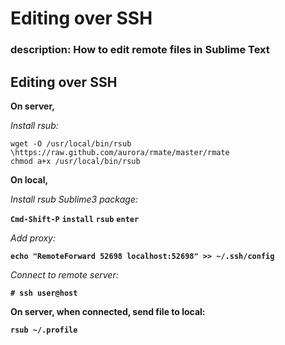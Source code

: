# Editing over SSH

### description: How to edit remote files in Sublime Text

## Editing over SSH

**On server,**

_Install rsub:_

```text
wget -O /usr/local/bin/rsub \https://raw.github.com/aurora/rmate/master/rmate  
chmod a+x /usr/local/bin/rsub
```

**On local,**

_Install rsub Sublime3 package:_

**`Cmd-Shift-P`** **`install`** **`rsub`** **`enter`**

_Add proxy:_

**`echo "RemoteForward 52698 localhost:52698" >> ~/.ssh/config`**

_Connect to remote server:_

**`# ssh user@host`**

**On server, when connected, send file to local:**

**`rsub ~/.profile`**

